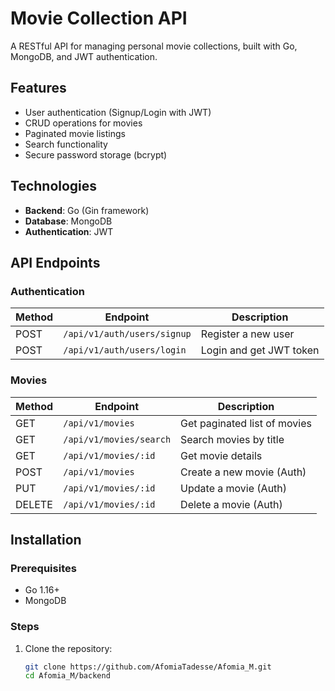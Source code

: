 # Movie Collection API

A RESTful API for managing personal movie collections, built with Go, MongoDB, and JWT authentication.

## Features

- User authentication (Signup/Login with JWT)
- CRUD operations for movies
- Paginated movie listings
- Search functionality
- Secure password storage (bcrypt)

## Technologies

- **Backend**: Go (Gin framework)
- **Database**: MongoDB
- **Authentication**: JWT

## API Endpoints

### Authentication
| Method | Endpoint          | Description                     |
|--------|-------------------|---------------------------------|
| POST   | `/api/v1/auth/users/signup` | Register a new user           |
| POST   | `/api/v1/auth/users/login`  | Login and get JWT token      |

### Movies
| Method | Endpoint                   | Description                     |
|--------|----------------------------|---------------------------------|
| GET    | `/api/v1/movies`           | Get paginated list of movies    |
| GET    | `/api/v1/movies/search`    | Search movies by title          |
| GET    | `/api/v1/movies/:id`       | Get movie details               |
| POST   | `/api/v1/movies`           | Create a new movie (Auth)       |
| PUT    | `/api/v1/movies/:id`       | Update a movie (Auth)           |
| DELETE | `/api/v1/movies/:id`       | Delete a movie (Auth)           |

## Installation

### Prerequisites
- Go 1.16+
- MongoDB

### Steps
1. Clone the repository:
   ```bash
   git clone https://github.com/AfomiaTadesse/Afomia_M.git
   cd Afomia_M/backend